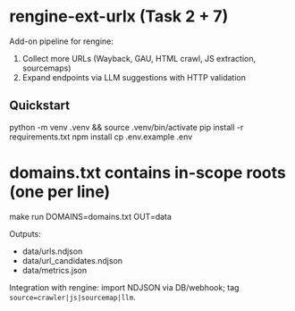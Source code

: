 # rengine-ext-urlx (Task 2 + 7)

Add-on pipeline for rengine:
1) Collect more URLs (Wayback, GAU, HTML crawl, JS extraction, sourcemaps)
2) Expand endpoints via LLM suggestions with HTTP validation

## Quickstart
python -m venv .venv && source .venv/bin/activate
pip install -r requirements.txt
npm install
cp .env.example .env

# domains.txt contains in-scope roots (one per line)
make run DOMAINS=domains.txt OUT=data

Outputs:
- data/urls.ndjson
- data/url_candidates.ndjson
- data/metrics.json

Integration with rengine: import NDJSON via DB/webhook; tag `source=crawler|js|sourcemap|llm`.
